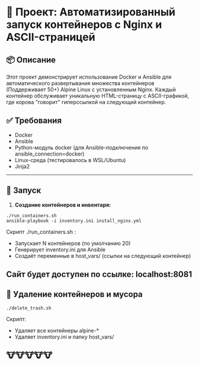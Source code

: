 # 🐳 Проект: Автоматизированный запуск контейнеров с Nginx и ASCII-страницей

## 📦 Описание


Этот проект демонстрирует использование Docker и Ansible для автоматического развертывания множества контейнеров (Поддерживает 50+) Alpine Linux с установленным Nginx. Каждый контейнер обслуживает уникальную HTML-страницу с ASCII-графикой, где корова "говорит" гиперссылкой на следующий контейнер.
## ✅ Требования
  - Docker
  - Ansible
  - Python-модуль docker (для Ansible-подключения по ansible_connection=docker)
  - Linux-среда (тестировалось в WSL/Ubuntu)
  - Jinja2

---

## 🚀 Запуск

1. **Создание контейнеров и инвентаря:**

```
./run_containers.sh 
ansible-playbook -i inventory.ini install_nginx.yml
```
  Скрипт ./run_containers.sh :
  - Запускает N контейнеров (по умолчанию 20)
  - Генерирует inventory.ini для Ansible
  - Создаёт переменные в host_vars/ (ссылки на следующий контейнер)
    
## Сайт будет доступен по ссылке: localhost:8081

## 🧹 Удаление контейнеров и мусора
```
./delete_trash.sh
```
Скрипт:
 - Удаляет все контейнеры alpine-*
 - Удаляет inventory.ini и папку host_vars/
   
## 🐮🐮🐮🐮🐮

